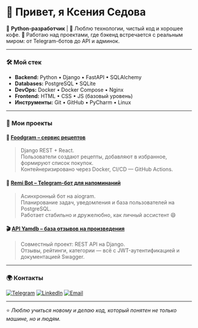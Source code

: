 
# 👋 Привет, я Ксения Седова  

🚀 **Python-разработчик** | 🧠 Люблю технологии, чистый код и хорошее кофе.
📍 Работаю над проектами, где бэкенд встречается с реальным миром: от Telegram-ботов до API и админок.  

---

### 🛠️ Мой стек
- **Backend:** Python • Django • FastAPI • SQLAlchemy  
- **Databases:** PostgreSQL • SQLite  
- **DevOps:** Docker • Docker Compose • Nginx  
- **Frontend:** HTML • CSS • JS (базовый уровень)  
- **Инструменты:** Git • GitHub • PyCharm • Linux  

---

### 💼 Мои проекты

#### 🍔 [Foodgram – сервис рецептов](https://github.com/KseniiaSedova/foodgram-project-react)
> Django REST + React.  
> Пользователи создают рецепты, добавляют в избранное, формируют список покупок.  
> Контейнеризировано через Docker, CI/CD — GitHub Actions.

#### 🤖 [Remi Bot – Telegram-бот для напоминаний](https://github.com/KseniiaSedova/remi_bot)
> Асинхронный бот на aiogram.  
> Планирование задач, уведомления и база пользователей на PostgreSQL.  
> Работает стабильно и дружелюбно, как личный ассистент 😄

#### 🎬 [API Yamdb – база отзывов на произведения](https://github.com/svtplv/api_yamdb)
> Совместный проект: REST API на Django.  
> Отзывы, рейтинги, категории — всё с JWT-аутентификацией и документацией Swagger.  

---



### 🌍 Контакты

[![Telegram](https://img.shields.io/badge/Telegram-@KseniiaSedova-blue?style=for-the-badge&logo=telegram)](https://t.me/KseniiaSedova)
[![LinkedIn](https://img.shields.io/badge/LinkedIn-Kseniia_Sedova-blue?style=for-the-badge&logo=linkedin)](https://linkedin.com)
[![Email](https://img.shields.io/badge/Email-ksenia@example.com-red?style=for-the-badge&logo=gmail)](mailto:ksenia@example.com)

---

⭐️ *Люблю учиться новому и делаю код, который понятен не только машине, но и людям.*
